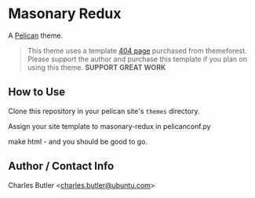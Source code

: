 # Masonary Redux

A [Pelican](http://blog.getpelican.com/) theme.

>  This theme uses a template [404 page](http://themeforest.net/item/cthulhu-ominous-404-page-template/1981808) purchased from themeforest. Please support the author and purchase this template if you plan on using this theme. **SUPPORT GREAT WORK**


## How to Use

Clone this repository in your pelican site's `themes` directory.

Assign your site template to masonary-redux in pelicanconf.py

make html - and you should be good to go.


## Author / Contact Info

Charles Butler &lt;charles.butler@ubuntu.com&gt;
